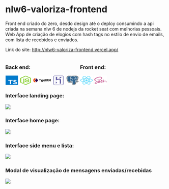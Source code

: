 # nlw6-valoriza-frontend

Front end criado do zero, desdo design até o deploy consumindo a api criada na semana nlw 6 de nodejs da rocket seat com melhorias pessoais.<br>
Web App de criação de elogios com hash tags no estilo de envio de emails, com lista de recebidos e enviados.

<div>
  <p>Link do site: <a target="_blank" href='http://nlw6-valoriza-frontend.vercel.app/'>http://nlw6-valoriza-frontend.vercel.app/</a></p>
</div>


<div style='display: inline-block'>
  <h3>Back end:</h3>
  <img align='center' alt='typescript' height='30' width='40' src='https://raw.githubusercontent.com/devicons/devicon/master/icons/typescript/typescript-plain.svg' />
  <img align='center' alt='nodejs' height='30' width='40' src='https://raw.githubusercontent.com/devicons/devicon/2ae2a900d2f041da66e950e4d48052658d850630/icons/nodejs/nodejs-original.svg' />
  <img align='center' alt='typeorm' height='30' width='55' src='https://github.com/typeorm/typeorm/raw/master/resources/logo_big.png' />
  <img align='center' alt='heroku' height='30' width='40' src='https://raw.githubusercontent.com/devicons/devicon/2ae2a900d2f041da66e950e4d48052658d850630/icons/heroku/heroku-original.svg' />
   <img align='center' alt='postgresql' height='30' width='40' src='https://raw.githubusercontent.com/devicons/devicon/2ae2a900d2f041da66e950e4d48052658d850630/icons/postgresql/postgresql-original.svg' />
</div>



<div style='display: inline-block'>
  <h3>Front end:</h3>
  <img align='center' alt='react' height='30' width='40' src='https://raw.githubusercontent.com/devicons/devicon/master/icons/react/react-original.svg' />
  <img align='center' alt='sass' height='30' width='40' src='https://raw.githubusercontent.com/devicons/devicon/master/icons/sass/sass-original.svg' />
</div>

<h3>Interface landing page:</h3>
<img src="https://user-images.githubusercontent.com/62312987/157771841-475f631e-35d2-4612-8dfb-b1741703e9f2.png"/>

<h3>Interface home page:</h3>
<img src="https://user-images.githubusercontent.com/62312987/157772191-841e1514-d90e-418f-927a-e3483147c8c8.png"/>

<h3>Interface side menu e lista:</h3>
<img src="https://user-images.githubusercontent.com/62312987/157772369-2fe781de-dc16-49fc-9632-9422171a932f.png"/>

<h3>Modal de visualização de mensagens enviadas/recebidas</h3>
<img src="https://user-images.githubusercontent.com/62312987/158230549-872066c9-6476-4f35-a499-801cc01c4094.png"/>

